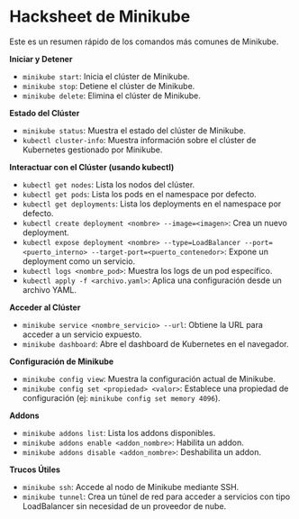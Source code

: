 # Hacksheet de Minikube

Este es un resumen rápido de los comandos más comunes de Minikube.

**Iniciar y Detener**

* `minikube start`: Inicia el clúster de Minikube.
* `minikube stop`: Detiene el clúster de Minikube.
* `minikube delete`: Elimina el clúster de Minikube.

**Estado del Clúster**

* `minikube status`: Muestra el estado del clúster de Minikube.
* `kubectl cluster-info`: Muestra información sobre el clúster de Kubernetes gestionado por Minikube.

**Interactuar con el Clúster (usando kubectl)**

* `kubectl get nodes`: Lista los nodos del clúster.
* `kubectl get pods`: Lista los pods en el namespace por defecto.
* `kubectl get deployments`: Lista los deployments en el namespace por defecto.
* `kubectl create deployment <nombre> --image=<imagen>`: Crea un nuevo deployment.
* `kubectl expose deployment <nombre> --type=LoadBalancer --port=<puerto_interno> --target-port=<puerto_contenedor>`: Expone un deployment como un servicio.
* `kubectl logs <nombre_pod>`: Muestra los logs de un pod específico.
* `kubectl apply -f <archivo.yaml>`: Aplica una configuración desde un archivo YAML.

**Acceder al Clúster**

* `minikube service <nombre_servicio> --url`: Obtiene la URL para acceder a un servicio expuesto.
* `minikube dashboard`: Abre el dashboard de Kubernetes en el navegador.

**Configuración de Minikube**

* `minikube config view`: Muestra la configuración actual de Minikube.
* `minikube config set <propiedad> <valor>`: Establece una propiedad de configuración (ej: `minikube config set memory 4096`).

**Addons**

* `minikube addons list`: Lista los addons disponibles.
* `minikube addons enable <addon_nombre>`: Habilita un addon.
* `minikube addons disable <addon_nombre>`: Deshabilita un addon.

**Trucos Útiles**

* `minikube ssh`: Accede al nodo de Minikube mediante SSH.
* `minikube tunnel`: Crea un túnel de red para acceder a servicios con tipo LoadBalancer sin necesidad de un proveedor de nube.